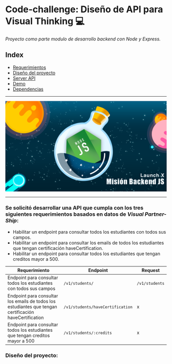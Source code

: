 # Code-challenge: Diseño de API para Visual Thinking 💻

*Proyecto como parte modulo de desarrollo backend con Node y Express.*
<br>


## Index

* [Requerimientos](#1)
* [Diseño del proyecto](#diseño-del-proyecto)
* [Server API]()
* [Demo]()
* [Dependencias]()
---

<img id="test" src="./lib/assets/cover.png">

---
 ### <a id="1">Se solicitó desarrollar una API que cumpla con los tres siguientes requerimientos basados en datos de *Visual Partner-Ship*: </a>

* Habilitar un endpoint para consultar todos los estudiantes con todos sus campos.
* Habilitar un endpoint para consultar los emails de todos los estudiantes que tengan certificación haveCertification.
* Habilitar un endpoint para consultar todos los estudiantes que tengan creditos mayor a 500.


| Requerimiento     | Endpoint    | Request |
|-------------------|-------------|---------|
|Endpoint para consultar todos los estudiantes <br> con todos sus campos| `/v1/students/`|`/v1/students`|
|Endpoint para consultar los emails de todos los <br> estudiantes que tengan certificación haveCertification| `/v1/students/haveCertification` |x|
|Endpoint para consultar todos los estudiantes <br> que tengan creditos mayor a 500|`/v1/students/:credits`|x|


### Diseño del proyecto:

